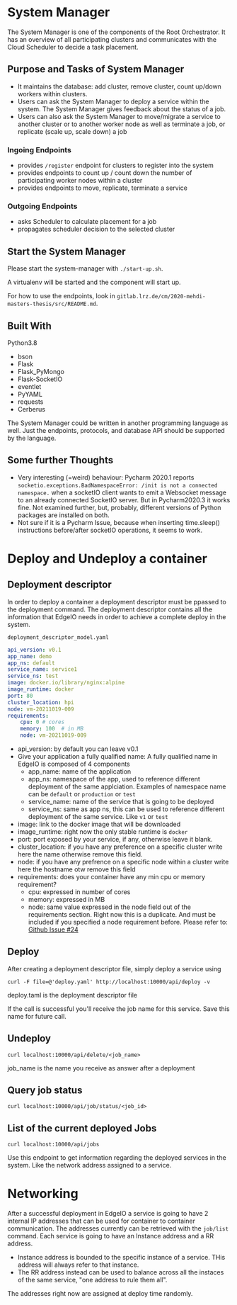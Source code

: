 # System Manager

The System Manager is one of the components of the Root Orchestrator. It has an overview of all participating clusters and communicates with the Cloud Scheduler to decide a task placement.

## Purpose and Tasks of System Manager

- It maintains the database: add cluster, remove cluster, count up/down workers within clusters.
- Users can ask the System Manager to deploy a service within the system. The System Manager gives feedback about the status of a job.
- Users can also ask the System Manager to move/migrate a service to another cluster or to another worker node as well as terminate a job, or replicate (scale up, scale down) a job

### Ingoing Endpoints

- provides `/register` endpoint for clusters to register into the system
- provides endpoints to count up / count down the number of participating worker nodes within a cluster
- provides endpoints to move, replicate, terminate a service

### Outgoing Endpoints

- asks Scheduler to calculate placement for a job
- propagates scheduler decision to the selected cluster

## Start the System Manager

Please start the system-manager with `./start-up.sh`.

A virtualenv will be started and the component will start up.

For how to use the endpoints, look in `gitlab.lrz.de/cm/2020-mehdi-masters-thesis/src/README.md`. 

## Built With

Python3.8 
  - bson
  - Flask
  - Flask_PyMongo
  - Flask-SocketIO
  - eventlet
  - PyYAML
  - requests
  - Cerberus

The System Manager could be written in another programming language as well. Just the endpoints, protocols, and database API should be supported by the language.

## Some further Thoughts

- Very interesting (=weird) behaviour: Pycharm 2020.1 reports `socketio.exceptions.BadNamespaceError: /init is not a connected namespace.` when a socketIO client wants to emit a Websocket message to an already connected SocketIO server. But in Pycharm2020.3 it works fine. Not examined further, but, probably, different versions of Python packages are installed on both.
- Not sure if it is a Pycharm Issue, because when inserting time.sleep() instructions before/after socketIO operations, it seems to work.

# Deploy and Undeploy a container 

## Deployment descriptor

In order to deploy a container a deployment descriptor must be ppassed to the deployment command. 
The deployment descriptor contains all the information that EdgeIO needs in order to achieve a complete
deploy in the system. 

`deployment_descriptor_model.yaml`
```yaml
api_version: v0.1 
app_name: demo   
app_ns: default
service_name: service1
service_ns: test
image: docker.io/library/nginx:alpine
image_runtime: docker
port: 80
cluster_location: hpi
node: vm-20211019-009
requirements:
    cpu: 0 # cores
    memory: 100  # in MB
    node: vm-20211019-009
```

- api_version: by default you can leave v0.1
- Give your application a fully qualified name: A fully qualified name in EdgeIO is composed of 4 components
    - app_name: name of the application
    - app_ns: namespace of the app, used to reference different deployment of the same applciation. Examples of namespace name can be `default` or `production` or `test`
    - service_name: name of the service that is going to be deployed
    - service_ns: same as app ns, this can be used to reference different deployment of the same service. Like `v1` or `test`
- image: link to the docker image that will be downloaded 
- image_runtime: right now the only stable runtime is `docker`
- port: port exposed by your service, if any, otherwise leave it blank.
- cluster_location: if you have any preference on a specific cluster write here the name otherwise remove this field.
- node: if you have any prefrence on a specific node within a cluster write here the hostname otw remove this field
- requirements: does your container have any min cpu or memory requirement?
    - cpu: expressed in number of cores
    - memory: expressed in MB
    - node: same value expressed in the node field out of the requirements section. Right now this is a duplicate. And must be included if you specified a node requirement before. Please refer to: [Github Issue #24](https://github.com/edgeIO/src/issues/24)
    
    
## Deploy

After creating a deployment descriptor file, simply deploy a service using 

```
curl -F file=@'deploy.yaml' http://localhost:10000/api/deploy -v
```

deploy.taml is the deployment descriptor file

If the call is successful you'll receive the job name for this service. Save this name for future call.

## Undeploy 

```
curl localhost:10000/api/delete/<job_name>
```

job_name is the name you receive as answer after a deployment 

## Query job status 

```
curl localhost:10000/api/job/status/<job_id>
```

## List of the current deployed Jobs

```
curl localhost:10000/api/jobs
```

Use this endpoint to get information regarding the deployed services in the system. Like the network address assigned to a service.

# Networking 

After a successful deployment in EdgeIO a service is going to have 2 internal IP addresses that can be used for container to container communication. 
The addresses currently can be retrieved with the ```job/list``` command. Each service is going to have an Instance address and a RR address. 

- Instance address is bounded to the specific instance of a service. THis address will always refer to that instance.
- The RR address instead can be used to balance across all the instaces of the same service, "one address to rule them all".

The addresses right now are assigned at deploy time randomly. 
